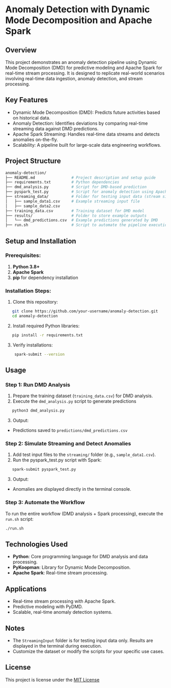 # Anomaly Detection with Dynamic Mode Decomposition and Apache Spark

## Overview

This project demonstrates an anomaly detection pipeline using Dynamic Mode Decomposition (DMD) for predictive modeling and Apache Spark for real-time stream processing. It is designed to replicate real-world scenarios involving real-time data ingestion, anomaly detection, and stream processing.

## Key Features

* Dynamic Mode Decomposition (DMD): Predicts future activities based on historical data.
* Anomaly Detection: Identifies deviations by comparing real-time streaming data against DMD predictions.
* Apache Spark Streaming: Handles real-time data streams and detects anomalies on-the-fly.
* Scalability: A pipeline built for large-scale data engineering workflows.

## Project Structure
```bash
anomaly-detection/
├── README.md                # Project description and setup guide
├── requirements.txt         # Python dependencies
├── dmd_analysis.py          # Script for DMD-based prediction
├── pyspark_test.py          # Script for anomaly detection using Apache Spark
├── streaming_data/          # Folder for testing input data (stream simulation)
│   ├── sample_data1.csv     # Example streaming input file
│   ├── sample_data2.csv
├── training_data.csv        # Training dataset for DMD model
├── results/                 # Folder to store example outputs
│   └── dmd_predictions.csv  # Example predictions generated by DMD
├── run.sh                   # Script to automate the pipeline execution

```


## Setup and Installation

### Prerequisites:

1. **Python 3.8+**
2. **Apache Spark**
3. **pip** for dependency installation

### Installation Steps:

1. Clone this repository:
 ```bash
    git clone https://github.com/your-username/anomaly-detection.git
    cd anomaly-detection
 ```
 
2. Install required Python libraries:
 ```bash
    pip install -r requirements.txt
 ```
3. Verify installations:
```bash
    spark-submit --version
```

## Usage

### Step 1: Run DMD Analysis

1. Prepare the training dataset (``training_data.csv``) for DMD analysis.
2. Execute the ``dmd_analysis.py`` script to generate predictions
```bash
   python3 dmd_analysis.py
```
3. Output:
- Predictions saved to ```predictions/dmd_predictions.csv``` 

### Step 2: Simulate Streaming and Detect Anomalies

1. Add test input files to the ``streaming/`` folder (e.g., ``sample_data1.csv``).
2. Run the pyspark_test.py script with Spark:
```bash
   spark-submit pyspark_test.py
```
3. Output:
- Anomalies are displayed directly in the terminal console.

### Step 3: Automate the Workflow
To run the entire workflow (DMD analysis + Spark processing), execute the ``run.sh`` script:

```bash
./run.sh
```

## Technologies Used
- **Python**: Core programming language for DMD analysis and data processing.
- **PyKoopman**: Library for Dynamic Mode Decomposition.
- **Apache Spark**: Real-time stream processing.

## Applications
- Real-time stream processing with Apache Spark.
- Predictive modeling with PyDMD.
- Scalable, real-time anomaly detection systems.

## Notes
- The ``StreamingInput`` folder is for testing input data only. Results are displayed in the terminal during execution.
- Customize the dataset or modify the scripts for your specific use cases.

## License
This project is license under the [MIT License](./LICENSE)